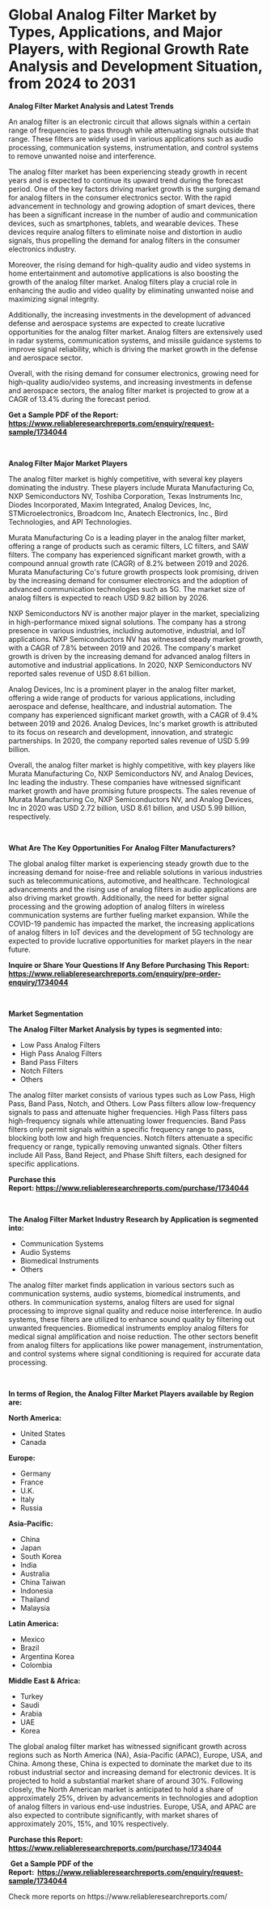 <p><h1>Global Analog Filter Market by Types, Applications, and Major Players, with Regional Growth Rate Analysis and Development Situation, from 2024 to 2031</h1></p><p><strong>Analog Filter Market Analysis and Latest Trends</strong></p>
<p><p>An analog filter is an electronic circuit that allows signals within a certain range of frequencies to pass through while attenuating signals outside that range. These filters are widely used in various applications such as audio processing, communication systems, instrumentation, and control systems to remove unwanted noise and interference.</p><p>The analog filter market has been experiencing steady growth in recent years and is expected to continue its upward trend during the forecast period. One of the key factors driving market growth is the surging demand for analog filters in the consumer electronics sector. With the rapid advancement in technology and growing adoption of smart devices, there has been a significant increase in the number of audio and communication devices, such as smartphones, tablets, and wearable devices. These devices require analog filters to eliminate noise and distortion in audio signals, thus propelling the demand for analog filters in the consumer electronics industry.</p><p>Moreover, the rising demand for high-quality audio and video systems in home entertainment and automotive applications is also boosting the growth of the analog filter market. Analog filters play a crucial role in enhancing the audio and video quality by eliminating unwanted noise and maximizing signal integrity.</p><p>Additionally, the increasing investments in the development of advanced defense and aerospace systems are expected to create lucrative opportunities for the analog filter market. Analog filters are extensively used in radar systems, communication systems, and missile guidance systems to improve signal reliability, which is driving the market growth in the defense and aerospace sector.</p><p>Overall, with the rising demand for consumer electronics, growing need for high-quality audio/video systems, and increasing investments in defense and aerospace sectors, the analog filter market is projected to grow at a CAGR of 13.4% during the forecast period.</p></p>
<p><strong>Get a Sample PDF of the Report:&nbsp; <a href="https://www.reliableresearchreports.com/enquiry/request-sample/1734044">https://www.reliableresearchreports.com/enquiry/request-sample/1734044</a></strong></p>
<p>&nbsp;</p>
<p><strong>Analog Filter Major Market Players</strong></p>
<p><p>The analog filter market is highly competitive, with several key players dominating the industry. These players include Murata Manufacturing Co, NXP Semiconductors NV, Toshiba Corporation, Texas Instruments Inc, Diodes Incorporated, Maxim Integrated, Analog Devices, Inc, STMicroelectronics, Broadcom Inc, Anatech Electronics, Inc., Bird Technologies, and API Technologies.</p><p>Murata Manufacturing Co is a leading player in the analog filter market, offering a range of products such as ceramic filters, LC filters, and SAW filters. The company has experienced significant market growth, with a compound annual growth rate (CAGR) of 8.2% between 2019 and 2026. Murata Manufacturing Co's future growth prospects look promising, driven by the increasing demand for consumer electronics and the adoption of advanced communication technologies such as 5G. The market size of analog filters is expected to reach USD 9.82 billion by 2026.</p><p>NXP Semiconductors NV is another major player in the market, specializing in high-performance mixed signal solutions. The company has a strong presence in various industries, including automotive, industrial, and IoT applications. NXP Semiconductors NV has witnessed steady market growth, with a CAGR of 7.8% between 2019 and 2026. The company's market growth is driven by the increasing demand for advanced analog filters in automotive and industrial applications. In 2020, NXP Semiconductors NV reported sales revenue of USD 8.61 billion.</p><p>Analog Devices, Inc is a prominent player in the analog filter market, offering a wide range of products for various applications, including aerospace and defense, healthcare, and industrial automation. The company has experienced significant market growth, with a CAGR of 9.4% between 2019 and 2026. Analog Devices, Inc's market growth is attributed to its focus on research and development, innovation, and strategic partnerships. In 2020, the company reported sales revenue of USD 5.99 billion.</p><p>Overall, the analog filter market is highly competitive, with key players like Murata Manufacturing Co, NXP Semiconductors NV, and Analog Devices, Inc leading the industry. These companies have witnessed significant market growth and have promising future prospects. The sales revenue of Murata Manufacturing Co, NXP Semiconductors NV, and Analog Devices, Inc in 2020 was USD 2.72 billion, USD 8.61 billion, and USD 5.99 billion, respectively.</p></p>
<p>&nbsp;</p>
<p><strong>What Are The Key Opportunities For Analog Filter Manufacturers?</strong></p>
<p><p>The global analog filter market is experiencing steady growth due to the increasing demand for noise-free and reliable solutions in various industries such as telecommunications, automotive, and healthcare. Technological advancements and the rising use of analog filters in audio applications are also driving market growth. Additionally, the need for better signal processing and the growing adoption of analog filters in wireless communication systems are further fueling market expansion. While the COVID-19 pandemic has impacted the market, the increasing applications of analog filters in IoT devices and the development of 5G technology are expected to provide lucrative opportunities for market players in the near future.</p></p>
<p><strong>Inquire or Share Your Questions If Any Before Purchasing This Report: <a href="https://www.reliableresearchreports.com/enquiry/pre-order-enquiry/1734044">https://www.reliableresearchreports.com/enquiry/pre-order-enquiry/1734044</a></strong></p>
<p>&nbsp;</p>
<p><strong>Market Segmentation</strong></p>
<p><strong>The Analog Filter Market Analysis by types is segmented into:</strong></p>
<p><ul><li>Low Pass Analog Filters</li><li>High Pass Analog Filters</li><li>Band Pass Filters</li><li>Notch Filters</li><li>Others</li></ul></p>
<p><p>The analog filter market consists of various types such as Low Pass, High Pass, Band Pass, Notch, and Others. Low Pass filters allow low-frequency signals to pass and attenuate higher frequencies. High Pass filters pass high-frequency signals while attenuating lower frequencies. Band Pass filters only permit signals within a specific frequency range to pass, blocking both low and high frequencies. Notch filters attenuate a specific frequency or range, typically removing unwanted signals. Other filters include All Pass, Band Reject, and Phase Shift filters, each designed for specific applications.</p></p>
<p><strong>Purchase this Report:&nbsp;<a href="https://www.reliableresearchreports.com/purchase/1734044">https://www.reliableresearchreports.com/purchase/1734044</a></strong></p>
<p>&nbsp;</p>
<p><strong>The Analog Filter Market Industry Research by Application is segmented into:</strong></p>
<p><ul><li>Communication Systems</li><li>Audio Systems</li><li>Biomedical Instruments</li><li>Others</li></ul></p>
<p><p>The analog filter market finds application in various sectors such as communication systems, audio systems, biomedical instruments, and others. In communication systems, analog filters are used for signal processing to improve signal quality and reduce noise interference. In audio systems, these filters are utilized to enhance sound quality by filtering out unwanted frequencies. Biomedical instruments employ analog filters for medical signal amplification and noise reduction. The other sectors benefit from analog filters for applications like power management, instrumentation, and control systems where signal conditioning is required for accurate data processing.</p></p>
<p>&nbsp;</p>
<p><strong>In terms of Region, the Analog Filter Market Players available by Region are:</strong></p>
<p>
    <p> <strong> North America: </strong>
        <ul>
            <li>United States</li>
            <li>Canada</li>
        </ul>
        </p> 
    <p> <strong> Europe: </strong>
        <ul>
            <li>Germany</li>
            <li>France</li>
            <li>U.K.</li>
            <li>Italy</li>
            <li>Russia</li>
        </ul>
        </p> 
    <p> <strong> Asia-Pacific: </strong>
        <ul>
            <li>China</li>
            <li>Japan</li>
            <li>South Korea</li>
            <li>India</li>
            <li>Australia</li>
            <li>China Taiwan</li>
            <li>Indonesia</li>
            <li>Thailand</li>
            <li>Malaysia</li>
        </ul>
        </p> 
    <p> <strong> Latin America: </strong>
        <ul>
            <li>Mexico</li>
            <li>Brazil</li>
            <li>Argentina Korea</li>
            <li>Colombia</li>
        </ul>
        </p> 
    <p> <strong> Middle East & Africa: </strong>
        <ul>
            <li>Turkey</li>
            <li>Saudi</li>
            <li>Arabia</li>
            <li>UAE</li>
            <li>Korea</li>
        </ul>
    </p>
    </p>
<p><p>The global analog filter market has witnessed significant growth across regions such as North America (NA), Asia-Pacific (APAC), Europe, USA, and China. Among these, China is expected to dominate the market due to its robust industrial sector and increasing demand for electronic devices. It is projected to hold a substantial market share of around 30%. Following closely, the North American market is anticipated to hold a share of approximately 25%, driven by advancements in technologies and adoption of analog filters in various end-use industries. Europe, USA, and APAC are also expected to contribute significantly, with market shares of approximately 20%, 15%, and 10% respectively.</p></p>
<p><strong>Purchase this Report: <a href="https://www.reliableresearchreports.com/purchase/1734044">https://www.reliableresearchreports.com/purchase/1734044</a></strong></p>
<p>&nbsp;<strong>Get a Sample PDF of the Report:&nbsp;&nbsp;<a href="https://www.reliableresearchreports.com/enquiry/request-sample/1734044">https://www.reliableresearchreports.com/enquiry/request-sample/1734044</a></strong></p>
<p><strong></strong></p>
<p>Check more reports on https://www.reliableresearchreports.com/</p>